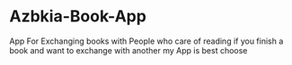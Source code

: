 # Azbkia-Book-App
App For Exchanging books with People who care of reading if you finish a book and want to exchange with another my App is best choose 

